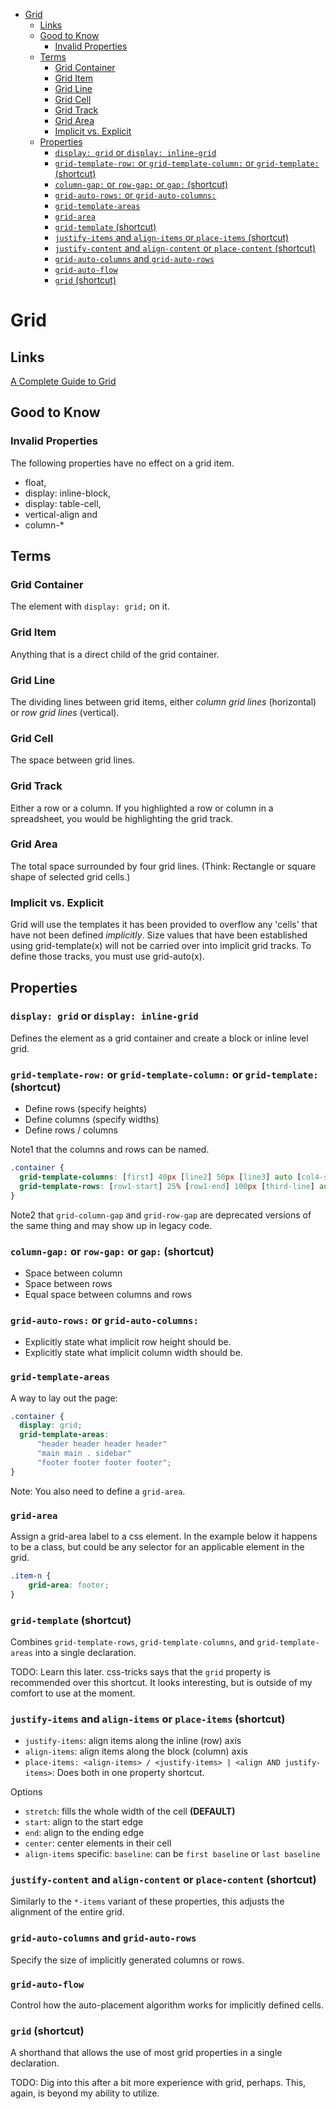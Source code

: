 - [Grid](#grid)
  - [Links](#links)
  - [Good to Know](#good-to-know)
    - [Invalid Properties](#invalid-properties)
  - [Terms](#terms)
    - [Grid Container](#grid-container)
    - [Grid Item](#grid-item)
    - [Grid Line](#grid-line)
    - [Grid Cell](#grid-cell)
    - [Grid Track](#grid-track)
    - [Grid Area](#grid-area)
    - [Implicit vs. Explicit](#implicit-vs-explicit)
  - [Properties](#properties)
    - [`display: grid` or `display: inline-grid`](#display-grid-or-display-inline-grid)
    - [`grid-template-row:` or `grid-template-column:` or `grid-template:` (shortcut)](#grid-template-row-or-grid-template-column-or-grid-template-shortcut)
    - [`column-gap:` or `row-gap:` or `gap:` (shortcut)](#column-gap-or-row-gap-or-gap-shortcut)
    - [`grid-auto-rows:` or `grid-auto-columns:`](#grid-auto-rows-or-grid-auto-columns)
    - [`grid-template-areas`](#grid-template-areas)
    - [`grid-area`](#grid-area-1)
    - [`grid-template` (shortcut)](#grid-template-shortcut)
    - [`justify-items` and `align-items` or `place-items` (shortcut)](#justify-items-and-align-items-or-place-items-shortcut)
    - [`justify-content` and `align-content` or `place-content` (shortcut)](#justify-content-and-align-content-or-place-content-shortcut)
    - [`grid-auto-columns` and `grid-auto-rows`](#grid-auto-columns-and-grid-auto-rows)
    - [`grid-auto-flow`](#grid-auto-flow)
    - [`grid` (shortcut)](#grid-shortcut)

# Grid

## Links

[A Complete Guide to Grid](https://css-tricks.com/snippets/css/complete-guide-grid/)

## Good to Know

### Invalid Properties

The following properties have no effect on a grid item.

* float, 
* display: inline-block, 
* display: table-cell, 
* vertical-align and 
* column-*

## Terms

### Grid Container

The element with `display: grid;` on it.

### Grid Item

Anything that is a direct child of the grid container.

### Grid Line

The dividing lines between grid items, either *column grid lines* (horizontal) or *row grid lines* (vertical).

### Grid Cell

The space between grid lines.

### Grid Track

Either a row or a column. If you highlighted a row or column in a spreadsheet, you would be highlighting the grid track.

### Grid Area

The total space surrounded by four grid lines. (Think: Rectangle or square shape of selected grid cells.)

### Implicit vs. Explicit

Grid will use the templates it has been provided to overflow any 'cells' that have not been defined *implicitly*. Size values that have been established using grid-template(x) will not be carried over into implicit grid tracks. To define those tracks, you must use grid-auto(x).


## Properties

### `display: grid` or `display: inline-grid`

Defines the element as a grid container and create a block or inline level grid.

### `grid-template-row:` or `grid-template-column:` or `grid-template:` (shortcut)

* Define rows (specify heights)
* Define columns (specify widths)
* Define rows / columns

Note1 that the columns and rows can be named.

``` css
.container {
  grid-template-columns: [first] 40px [line2] 50px [line3] auto [col4-start] 50px [five] 40px [end];
  grid-template-rows: [row1-start] 25% [row1-end] 100px [third-line] auto [last-line];
}
```

Note2 that `grid-column-gap` and `grid-row-gap` are deprecated versions of the same thing and may show up in legacy code.


### `column-gap:` or `row-gap:` or `gap:` (shortcut)

* Space between column
* Space between rows
* Equal space between columns and rows


### `grid-auto-rows:` or `grid-auto-columns:`

* Explicitly state what implicit row height should be.
* Explicitly state what implicit column width should be.


### `grid-template-areas`

A way to lay out the page:

```css
.container {
  display: grid;
  grid-template-areas: 
      "header header header header"
      "main main . sidebar"
      "footer footer footer footer";
}
```
Note: You also need to define a `grid-area`.

### `grid-area`

Assign a grid-area label to a css element. In the example below it happens to be a class, but could be any selector for an applicable element in the grid.

```css
.item-n {
    grid-area: footer;
}
```

### `grid-template` (shortcut)

Combines `grid-template-rows`, `grid-template-columns`, and `grid-template-areas` into a single declaration.

TODO: Learn this later. css-tricks says that the `grid` property is recommended over this shortcut. It looks interesting, but is outside of my comfort to use at the moment.


### `justify-items` and `align-items` or `place-items` (shortcut)

* `justify-items`: align items along the inline (row) axis
* `align-items`: align items along the block (column) axis
* `place-items: <align-items> / <justify-items> | <align AND justify-items>`: Does both in one property shortcut.

Options
* `stretch`: fills the whole width of the cell **(DEFAULT)**
* `start`: align to the start edge
* `end`: align to the ending edge
* `center`: center elements in their cell
* `align-items` specific: `baseline`: can be `first baseline` or `last baseline`


### `justify-content` and `align-content` or `place-content` (shortcut)

Similarly to the `*-items` variant of these properties, this adjusts the alignment of the entire grid.


### `grid-auto-columns` and `grid-auto-rows`

Specify the size of implicitly generated columns or rows.


### `grid-auto-flow`

Control how the auto-placement algorithm works for implicitly defined cells.


### `grid` (shortcut)

A shorthand that allows the use of most grid properties in a single declaration.

TODO: Dig into this after a bit more experience with grid, perhaps. This, again, is beyond my ability to utilize.